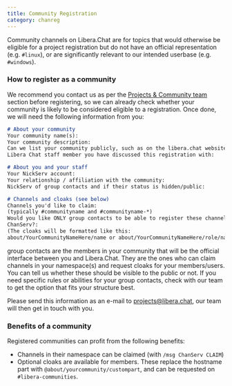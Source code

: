 ```yaml
---
title: Community Registration
category: chanreg
---
```


Community channels on Libera.Chat are for topics that would otherwise be
eligible for a project registration but do not have an official representation
(e.g. `#linux`), or are significantly relevant to our intended userbase (e.g.
`#windows`).

### How to register as a community

We recommend you contact us as per the
[Projects & Community team](/chanreg#the-projects--community-team) section
before registering, so we can already check whether your community is likely
to be considered eligible to a registration. Once done, we will need the
following information from you:

```markdown
# About your community
Your community name(s):
Your community description:
Can we list your community publicly, such as on the libera.chat website:
Libera Chat staff member you have discussed this registration with:

# About you and your staff
Your NickServ account:
Your relationship / affiliation with the community:
NickServ of group contacts and if their status is hidden/public:

# Channels and cloaks (see below)
Channels you'd like to claim:
(typically #communityname and #communityname-*)
Would you like ONLY group contacts to be able to register these channels with
ChanServ?:
(The cloaks will be formatted like this:
about/YourCommunityNameHere/name or about/YourCommunityNameHere/role/name)
```

group contacts are the members in your community that will be the official
interface between you and Libera.Chat.
They are the ones who can claim channels in your namespace(s) and request
cloaks for your members/users.
You can tell us whether these should be visible to the public or not.
If you need specific rules or abilities for your group contacts,
check with our team to get the option that fits your structure best.

Please send this information as an e-mail to <projects@libera.chat>, our team
will then get in touch with you.

### Benefits of a community

Registered communities can profit from the following benefits:

- Channels in their namespace can be claimed (with `/msg ChanServ CLAIM`)
- Optional cloaks are available for members.
  These replace the hostname part with `@about/yourcommunity/custompart`,
  and can be requested on `#libera-communities`.
